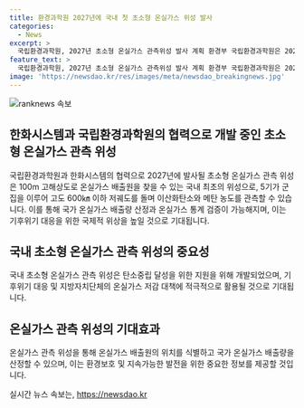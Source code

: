 ```yaml
---
title: 환경과학원 2027년에 국내 첫 초소형 온실가스 위성 발사
categories:
  - News
excerpt: >
  국립환경과학원, 2027년 초소형 온실가스 관측위성 발사 계획 환경부 국립환경과학원은 2027년에 국내 최초의 초소형 온실가스 관측위성 5기를 개발해 발사할 예정이다. 이 위성은 100m 고해상도로 온실가스를 관측하여 온실가스 배출원을 찾고, 국가 온실가스 배출량 산정과 통계 검증이 가능하다. 이는 기후위기 대응과 지방자치단체의 온실가스 저감 대책에 적극적으로 활용될 것으로 기대된다. 이를 통해 우리의 독자적인 온실가스 관측 군집 위성 개발은 국제적 위상을 높일 수 있게 될 것으로 예상된다.
feature_text: >
  국립환경과학원, 2027년 초소형 온실가스 관측위성 발사 계획 환경부 국립환경과학원은 2027년에 국내 최초의 초소형 온실가스 관측위성 5기를 개발해 발사할 예정이다. 이 위성은 100m 고해상도로 온실가스를 관측하여 온실가스 배출원을 찾고, 국가 온실가스 배출량 산정과 통계 검증이 가능하다. 이는 기후위기 대응과 지방자치단체의 온실가스 저감 대책에 적극적으로 활용될 것으로 기대된다. 이를 통해 우리의 독자적인 온실가스 관측 군집 위성 개발은 국제적 위상을 높일 수 있게 될 것으로 예상된다.
image: 'https://newsdao.kr/res/images/meta/newsdao_breakingnews.jpg'
---
```


<p><img src="https://newsdao.kr/res/images/meta/newsdao_breakingnews.jpg" alt="ranknews 속보" /></p>

<h2 data-ke-size="size26">한화시스템과 국립환경과학원의 협력으로 개발 중인 초소형 온실가스 관측 위성</h2>

<p>국립환경과학원과 한화시스템의 협력으로 2027년에 발사될 초소형 온실가스 관측 위성은 100m 고해상도로 온실가스 배출원을 찾을 수 있는 국내 최초의 위성으로, 5기가 군집을 이루어 고도 600㎞ 이하 저궤도를 돌며 이산화탄소와 메탄 농도를 관측할 수 있습니다. 이를 통해 국가 온실가스 배출량 산정과 온실가스 통계 검증이 가능해지며, 이는 기후위기 대응을 위한 국제적 위상을 높일 것으로 기대됩니다.</p>

<h2 data-ke-size="size26">국내 초소형 온실가스 관측 위성의 중요성</h2>

<p>국내 초소형 온실가스 관측 위성은 탄소중립 달성을 위한 지원을 위해 개발되었으며, 기후위기 대응 및 지방자치단체의 온실가스 저감 대책에 적극적으로 활용될 것으로 기대됩니다.</p>

<h2 data-ke-size="size26">온실가스 관측 위성의 기대효과</h2>

<p>온실가스 관측 위성을 통해 온실가스 배출원의 위치를 식별하고 국가 온실가스 배출량을 산정할 수 있으며, 이는 환경보호 및 지속가능한 발전을 위한 중요한 정보를 제공할 것입니다.</p>
실시간 뉴스 속보는, <a href="https://newsdao.kr" rel="dofollow">https://newsdao.kr</a>


